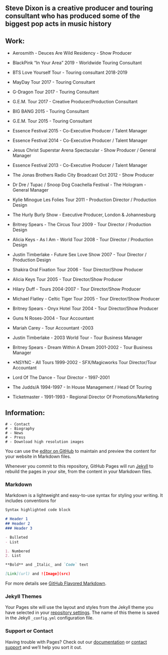 ## Steve Dixon is a creative producer and touring consultant who has produced some of the biggest pop acts in music history

## Work:
- Aerosmith - Deuces Are Wild Residency - Show Producer

- BlackPink “In Your Area” 2019 - Worldwide Touring Consultant

- BTS Love Yourself Tour - Touring consultant 2018-2019

- MayDay Tour 2017 - Touring Consultant

- G-Dragon Tour 2017 - Touring Consultant

- G.E.M. Tour 2017 - Creative Producer/Production Consultant

- BIG BANG 2015 - Touring Consultant

- G.E.M. Tour 2015 - Touring Consultant

- Essence Festival 2015 - Co-Executive Producer / Talent Manager

- Essence Festival 2014 - Co-Executive Producer / Talent Manager

- Jesus Christ Superstar Arena Spectacular - Show Producer / General Manager

- Essence Festival 2013 - Co-Executive Producer / Talent Manager

- The Jonas Brothers Radio City Broadcast Oct 2012 - Show Producer

- Dr Dre / Tupac / Snoop Dog Coachella Festival - The Hologram - General Manager

- Kylie Minogue Les Folies Tour 2011 - Production Director / Production Design

- The Hurly Burly Show - Executive Producer, London & Johannesburg

- Britney Spears - The Circus Tour 2009 - Tour Director / Production Design

- Alicia Keys - As I Am - World Tour 2008 - Tour Director / Production Design

- Justin Timberlake - Future Sex Love Show 2007 - Tour Director / Production Design

- Shakira Oral Fixation Tour 2006 - Tour Director/Show Producer

- Alicia Keys Tour 2005 - Tour Director/Show Producer

- Hilary Duff - Tours 2004-2007 - Tour Director/Show Producer

- Michael Flatley - Celtic Tiger Tour 2005 - Tour Director/Show Producer

- Britney Spears - Onyx Hotel Tour 2004 - Tour Director/Show Producer

- Guns N Roses-2004 - Tour Accountant

- Mariah Carey - Tour Accountant -2003

- Justin Timberlake - 2003 World Tour - Tour Business Manager

- Britney Spears - Dream Within A Dream 2001-2002 - Tour Business Manager

- *NSYNC - All Tours 1999-2002 - SFX/Magicworks Tour Director/Tour Accountant

- Lord Of The Dance - Tour Director - 1997-2001

- The Judds/A 1994-1997 - In House Management / Head Of Touring

- Ticketmaster - 1991-1993 - Regional Director Of Promotions/Marketing

## Information:
	# - Contact
	# - Biography
	# - News
	# - Press
	# - Download high resolution images

You can use the [editor on GitHub](https://github.com/mulvi/stevedixon/edit/master/index.md) to maintain and preview the content for your website in Markdown files.

Whenever you commit to this repository, GitHub Pages will run [Jekyll](https://jekyllrb.com/) to rebuild the pages in your site, from the content in your Markdown files.

### Markdown

Markdown is a lightweight and easy-to-use syntax for styling your writing. It includes conventions for

```markdown
Syntax highlighted code block

# Header 1
## Header 2
### Header 3

- Bulleted
- List

1. Numbered
2. List

**Bold** and _Italic_ and `Code` text

[Link](url) and ![Image](src)
```

For more details see [GitHub Flavored Markdown](https://guides.github.com/features/mastering-markdown/).

### Jekyll Themes

Your Pages site will use the layout and styles from the Jekyll theme you have selected in your [repository settings](https://github.com/mulvi/stevedixon/settings). The name of this theme is saved in the Jekyll `_config.yml` configuration file.

### Support or Contact

Having trouble with Pages? Check out our [documentation](https://help.github.com/categories/github-pages-basics/) or [contact support](https://github.com/contact) and we’ll help you sort it out.
